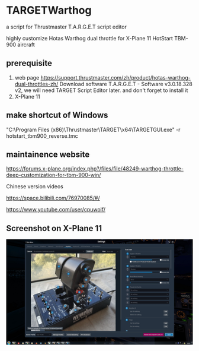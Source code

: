 # TARGETWarthog

a script for Thrustmaster T.A.R.G.E.T script editor

highly customize Hotas Warthog dual throttle for X-Plane 11 HotStart TBM-900 aircraft


## prerequisite ##

1. web page https://support.thrustmaster.com/zh/product/hotas-warthog-dual-throttles-zh/
    Download software T.A.R.G.E.T - Software v3.0.18.328 v2, we will need TARGET Script Editor later. and don't forget to install it
1. X-Plane 11

## make shortcut of Windows ##

"C:\Program Files (x86)\Thrustmaster\TARGET\x64\TARGETGUI.exe" -r hotstart_tbm900_reverse.tmc

## maintainence website ##

https://forums.x-plane.org/index.php?/files/file/48249-warthog-throttle-deep-customization-for-tbm-900-win/

Chinese version videos

https://space.bilibili.com/76970085/#/

https://www.youtube.com/user/cpuwolf/


## Screenshot on X-Plane 11 ##

![TARGETWarthog](ui_adv.jpg)

